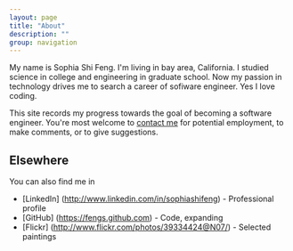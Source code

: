 ```yaml
---
layout: page
title: "About"
description: ""
group: navigation
---
```



My name is Sophia Shi Feng. I'm living in bay area, California. I studied science in college and engineering in graduate school. Now my passion in technology drives me to search a career of sofiware engineer. Yes I love coding.

This site records my progress towards the goal of becoming a software engineer. You're most welcome to <a href="mailto:sophiafengpku@gmail.com">contact me</a> for potential employment, to make comments, or to give suggestions.

## Elsewhere
You can also find me in
- [LinkedIn] (http://www.linkedin.com/in/sophiashifeng) - Professional profile
- [GitHub] (https://fengs.github.com) - Code, expanding
- [Flickr] (http://www.flickr.com/photos/39334424@N07/) - Selected paintings


